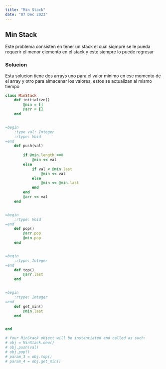 ```yaml
---
title: "Min Stack"
date: "07 Dec 2023"
---
```


## Min Stack
Este problema consisten en tener un stack el cual siqmpre se le pueda requerir el menor elemento en el stack y este siempre lo puede regresar

### Solucion
Esta solucion tiene dos arrays uno para el valor minimo en ese momento de el array y otro para almacenar los valores, estos se actualizan al mismo tiempo

```rb
class MinStack
    def initialize()
        @min = []
        @arr = []
    end


=begin
    :type val: Integer
    :rtype: Void
=end
    def push(val)
        
        if @min.length ==0
            @min << val 
        else
            if val < @min.last
                @min << val
            else
                @min << @min.last
            end
        end
        @arr << val
    end


=begin
    :rtype: Void
=end
    def pop()
        @arr.pop
        @min.pop
    end


=begin
    :rtype: Integer
=end
    def top()
        @arr.last
    end


=begin
    :rtype: Integer
=end
    def get_min()
        @min.last
    end


end

# Your MinStack object will be instantiated and called as such:
# obj = MinStack.new()
# obj.push(val)
# obj.pop()
# param_3 = obj.top()
# param_4 = obj.get_min()
```
